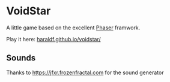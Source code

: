 # VoidStar

A little game based on the excellent [Phaser](https://phaser.io/) framwork.

Play it here: [haraldf.github.io/voidstar/](https://haraldf.github.io/voidstar/)

## Sounds

Thanks to https://jfxr.frozenfractal.com for the sound generator
